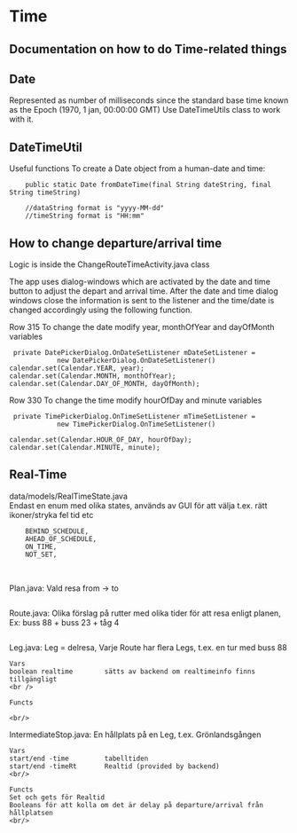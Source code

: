 # Time

## Documentation on how to do Time-related things

## Date
Represented as number of milliseconds since the standard base time known as the Epoch (1970, 1 jan, 00:00:00 GMT)
Use DateTimeUtils class to work with it.

## DateTimeUtil

Useful functions
To create a Date object from a human-date and time:
```
    public static Date fromDateTime(final String dateString, final String timeString)
    
    //dataString format is "yyyy-MM-dd"
    //timeString format is "HH:mm"
```
## How to change departure/arrival time
Logic is inside the ChangeRouteTimeActivity.java class

The app uses dialog-windows which are activated by the date and time button to adjust the depart and arrival time.
After the date and time dialog windows close the information is sent to the listener and the time/date is changed accordingly using the following function. 
 
Row 315
To change the date modify year, monthOfYear and dayOfMonth variables
```   
 private DatePickerDialog.OnDateSetListener mDateSetListener =
            new DatePickerDialog.OnDateSetListener() 
calendar.set(Calendar.YEAR, year);
calendar.set(Calendar.MONTH, monthOfYear);
calendar.set(Calendar.DAY_OF_MONTH, dayOfMonth);
```   

Row 330
To change the time modify hourOfDay and minute variables
```   
 private TimePickerDialog.OnTimeSetListener mTimeSetListener =
            new TimePickerDialog.OnTimeSetListener()
            
calendar.set(Calendar.HOUR_OF_DAY, hourOfDay);
calendar.set(Calendar.MINUTE, minute);
```

## Real-Time

data/models/RealTimeState.java <br/>
Endast en enum med olika states, används av GUI för att välja t.ex. rätt ikoner/stryka fel tid etc 
```
    BEHIND_SCHEDULE,
    AHEAD_OF_SCHEDULE,
    ON_TIME,
    NOT_SET,
```


<br/>

Plan.java: Vald resa from -> to
```

```
Route.java: Olika förslag på rutter med olika tider för att resa enligt planen,  Ex: buss 88 + buss 23 + tåg 4
```

```
Leg.java: Leg = delresa, Varje Route har flera Legs, t.ex. en tur med buss 88
```
Vars
boolean realtime        sätts av backend om realtimeinfo finns tillgängligt
<br />

Functs

<br/>

```
IntermediateStop.java: En hållplats på en Leg, t.ex. Grönlandsgången
```
Vars
start/end -time         tabelltiden
start/end -timeRt       Realtid (provided by backend)
<br/>

Functs
Set och gets för Realtid
Booleans för att kolla om det är delay på departure/arrival från hållplatsen
<br/>



